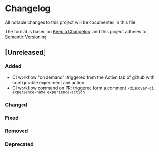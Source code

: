 # Changelog

All notable changes to this project will be documented in this file.

The format is based on [Keep a Changelog](https://keepachangelog.com/en/1.0.0/),
and this project adheres to [Semantic Versioning](https://semver.org/spec/v2.0.0.html).

## [Unreleased]

### Added

* CI workflow "on demand": triggered from the Action tab of github with configurable experiment and action
* CI workflow command on PR: triggered form a comment `/discover-ci experience-name experience-action`

### Changed

### Fixed

### Removed

### Deprecated
